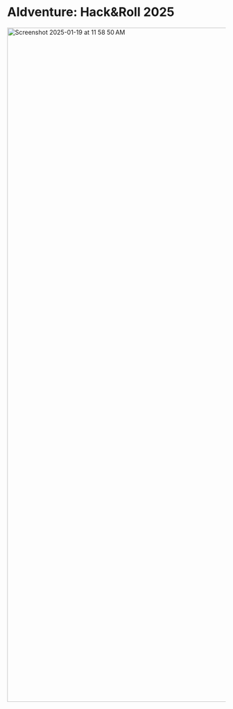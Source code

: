 # AIdventure: Hack&Roll 2025

<img width="1552" alt="Screenshot 2025-01-19 at 11 58 50 AM" src="https://github.com/user-attachments/assets/6b3389f9-d4d1-4339-8787-37abe19276ba" />
